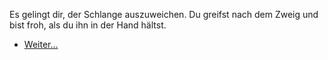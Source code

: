 <!-- Tempel -- Erfolg -->
Es gelingt dir, der Schlange auszuweichen. Du greifst nach dem Zweig und bist froh, als du ihn in der Hand hältst.
<script>
    branch = true
</script>

- [Weiter...](#5)